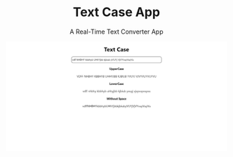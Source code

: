 <h1 align="center">Text Case App</h1>
<p align="center">A Real-Time Text Converter App</p>

<p align="center">
  <img src="https://github.com/nailtonvital/text-case-app/blob/master/screenshots/view.png" />
</p>
